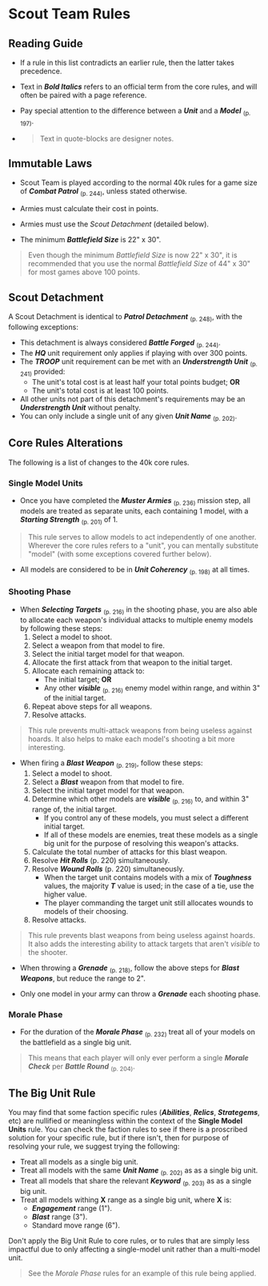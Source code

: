 # Scout Team Rules

## Reading Guide

- If a rule in this list contradicts an earlier rule, then the latter takes precedence.

- Text in ***Bold Italics*** refers to an official term from the core rules, and will often be paired with a page reference.

- Pay special attention to the difference between a ***Unit*** and a ***Model*** <sub>(p. 197)</sub>.

- > Text in quote-blocks are designer notes.

## Immutable Laws

- Scout Team is played according to the normal 40k rules for a game size of ***Combat Patrol*** <sub>(p. 244)</sub>, unless stated otherwise.

- Armies must calculate their cost in points.

- Armies must use the *Scout Detachment* (detailed below).

- The minimum ***Battlefield Size*** is 22" x 30".

> Even though the minimum *Battlefield Size* is now 22" x 30", it is recommended that you use the normal *Battlefield Size* of 44" x 30" for most games above 100 points.

## Scout Detachment

A Scout Detachment is identical to ***Patrol Detachment*** <sub>(p. 248)</sub>, with the following exceptions:

- This detachment is always considered ***Battle Forged*** <sub>(p. 244)</sub>.
- The ***HQ*** unit requirement only applies if playing with over 300 points.
- The ***TROOP*** unit requirement can be met with an ***Understrength Unit*** <sub>(p. 241)</sub> provided:
	- The unit's total cost is at least half your total points budget; **OR**
	- The unit's total cost is at least 100 points.
- All other units not part of this detachment's requirements may be an ***Understrength Unit*** without penalty.
- You can only include a single unit of any given ***Unit Name*** <sub>(p. 202)</sub>.

## Core Rules Alterations

The following is a list of changes to the 40k core rules.

### Single Model Units

- Once you have completed the ***Muster Armies*** <sub>(p. 236)</sub> mission step, all models are treated as separate units, each containing 1 model, with a ***Starting Strength*** <sub>(p. 201)</sub> of 1.

> This rule serves to allow models to act independently of one another. Wherever the core rules refers to a "unit", you can mentally substitute "model" (with some exceptions covered further below).

- All models are considered to be in ***Unit Coherency*** <sub>(p. 198)</sub> at all times.

### Shooting Phase

- When ***Selecting Targets*** <sub>(p. 216)</sub> in the shooting phase, you are also able to allocate each weapon's individual attacks to multiple enemy models by following these steps:
    1. Select a model to shoot.
    1. Select a weapon from that model to fire.
    1. Select the initial target model for that weapon.
    1. Allocate the first attack from that weapon to the initial target.
    1. Allocate each remaining attack to:
        - The initial target; **OR**
        - Any other ***visible*** <sub>(p. 216)</sub> enemy model within range, and within 3" of the initial target.
    1. Repeat above steps for all weapons.
    1. Resolve attacks.

> This rule prevents multi-attack weapons from being useless against hoards. It also helps to make each model's shooting a bit more interesting.

- When firing a ***Blast Weapon*** <sub>(p. 219)</sub>, follow these steps:
    1. Select a model to shoot.
    1. Select a ***Blast*** weapon from that model to fire.
    1. Select the initial target model for that weapon.
    1. Determine which other models are ***visible*** <sub>(p. 216)</sub> to, and within 3" range of, the initial target.
        - If you control any of these models, you must select a different initial target.
        - If all of these models are enemies, treat these models as a single big unit for the purpose of resolving this weapon's attacks.
    1. Calculate the total number of attacks for this blast weapon.
    1. Resolve ***Hit Rolls*** (p. 220) simultaneously.
    1. Resolve ***Wound Rolls*** (p. 220) simultaneously.
        - When the target unit contains models with a mix of ***Toughness*** values, the majority ***T*** value is used; in the case of a tie,  use the higher value.
        - The player commanding the target unit still allocates wounds to models of their choosing.
    1. Resolve attacks.

> This rule prevents blast weapons from being useless against hoards. It also adds the interesting ability to attack targets that aren't *visible* to the shooter.

- When throwing a ***Grenade*** <sub>(p. 218)</sub>, follow the above steps for ***Blast Weapons***, but reduce the range to 2".

- Only one model in your army can throw a ***Grenade*** each shooting phase.

### Morale Phase

- For the duration of the ***Morale Phase*** <sub>(p. 232)</sub> treat all of your models on the battlefield as a single big unit.

> This means that each player will only ever perform a single ***Morale Check*** per ***Battle Round*** <sub>(p. 204)</sub>.

## The Big Unit Rule

You may find that some faction specific rules (***Abilities***, ***Relics***, ***Strategems***, etc) are nullified or meaningless within the context of the **Single Model Units** rule. You can check the faction rules to see if there is a proscribed solution for your specific rule, but if there isn't, then for purpose of resolving your rule, we suggest trying the following:

- Treat all models as a single big unit.
- Treat all models with the same ***Unit Name*** <sub>(p. 202)</sub> as as a single big unit.
- Treat all models that share the relevant ***Keyword*** <sub>(p. 203)</sub> as as a single big unit.
- Treat all models withing **X** range as a single big unit, where **X** is:
    - ***Engagement*** range (1").
    - ***Blast*** range (3").
    - Standard move range (6").

Don't apply the Big Unit Rule to core rules, or to rules that are simply less impactful due to only affecting a single-model unit rather than a multi-model unit.

> See the *Morale Phase* rules for an example of this rule being applied.
